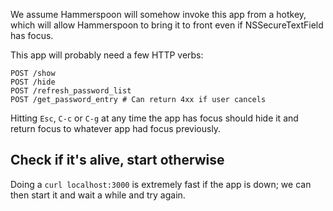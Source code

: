 We assume Hammerspoon will somehow invoke this app from a hotkey, which will allow Hammerspoon to
bring it to front even if NSSecureTextField has focus.

This app will probably need a few HTTP verbs:

```
POST /show
POST /hide
POST /refresh_password_list
POST /get_password_entry # Can return 4xx if user cancels
```

Hitting `Esc`, `C-c` or `C-g` at any time the app has focus should hide it and return focus to
whatever app had focus previously.

## Check if it's alive, start otherwise

Doing a `curl localhost:3000` is extremely fast if the app is down; we can then start it and wait a
while and try again.
